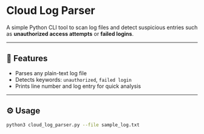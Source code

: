 # Cloud Log Parser

A simple Python CLI tool to scan log files and detect suspicious entries such as **unauthorized access attempts** or **failed logins**.

---

## 📌 Features
- Parses any plain-text log file  
- Detects keywords: `unauthorized`, `failed login`  
- Prints line number and log entry for quick analysis  

---

## ⚙️ Usage
```bash
python3 cloud_log_parser.py --file sample_log.txt
